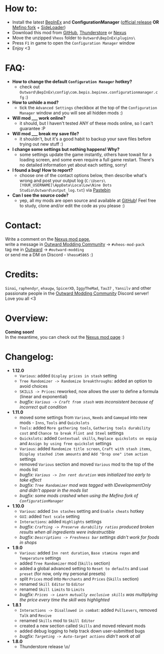 # How to:
- Install the latest [BepInEx](https://github.com/BepInEx/BepInEx/releases/latest/) and **ConfigurationManager** ([official release](https://github.com/BepInEx/BepInEx.ConfigurationManager/releases/latest) **OR** [Mefino fork](https://github.com/Mefino/BepInEx.ConfigurationManager/releases/latest) + [SideLoader](https://github.com/sinai-dev/Outward-SideLoader/releases/latest))
- Download this mod from [GitHub](https://github.com/Vheos777/OutwardMods/releases), [Thunderstore](https://outward.thunderstore.io/package/Vheos/VheosModPack/) or [Nexus](https://www.nexusmods.com/outward/mods/203?tab=files)
- Move the unzipped `Vheos` folder to `Outward\BepInEx\plugins\`
- Press `F1` in game to open the `Configuration Manager` window
- Enjoy <3

# FAQ:
- **How to change the default `Configuration Manager` hotkey?**
    - check out `Outward\BepInEx\config\com.bepis.bepinex.configurationmanager.cfg` :)
- **How to unhide a mod?**
    - tick the `Advanced Settings` checkbox at the top of the `Configuration Manager` window and you will see all hidden mods :)
- **Will mod ___ work online?**
    - it should, but I haven't tested ANY of these mods online, so I can't guarantee :P
- **Will mod ___ break my save file?**
    - it shouldn't, but it's a good habit to backup your save files before trying out new stuff :)
- **I change some settings but nothing happens! Why?**
    - some settings update the game instantly, others have towait for a loading screen, and some even require a full game restart. There's no detailed information yet about each setting, sorry!
- **I found a bug! How to report?**
    - choose one of the contact options below, then describe what's wrong and post your output log (`C:\Users\[YOUR_USERNAME]\AppData\LocalLow\Nine Dots Studio\Outward\output_log.txt`) via [Pastebin](https://pastebin.com/)
- **Can I see the source code?**
    - yep, all my mods are open source and available at [GitHub](https://github.com/Vheos777/OutwardMods)! Feel free to study, clone and/or edit the code as you please :)

# Contact:
Write a comment on the [Nexus mod page](https://www.nexusmods.com/outward/mods/203?tab=posts),  
write a message in [Outward Modding Community](https://discord.gg/zKyfGmy7TR) -> `#vheos-mod-pack`  
tag me in [Outward](https://discord.com/invite/outward) -> `#outward-modding`  
or send me a DM on Discord - `Vheos#5865` :)

# Credits:
`Sinai`, `raphendyr`, `ehaugw`, `SpicerXD`, `IggyTheMad`, `Tau37` , `Yansilv`
and other passionate people in the [Outward Modding Community](https://discord.gg/zKyfGmy7TR) Discord server!  
Love you all <3  

# Overview:
**Coming soon!**  
In the meantime, you can check out the [Nexus mod page](https://www.nexusmods.com/outward/mods/203) :)

# Changelog:
- **1.12.0**
    - `Various`: added `Display prices in stash` setting
    - `Tree Randomizer -> Randomize breakthroughs`:  added an option to avoid choices
    - `SKILLS -> Prices`: reworked, now allows the user to define a formula (linear and exponential)
    - *bugfix: `Various -> Craft from stash` was inconsistent because of incorrect quit condition*
- **1.11.0**
    - moved some settings from `Various`, `Needs` and `Gamepad` into new mods - `Inns`, `Tools` and `Quickslots`
    - `Tools`: added `More gathering tools`, `Gathering tools durability cost` and `Chance to break Flint and Steel` settings
    - `Quickslots`: added `Contextual skills`, `Replace quickslots on equip` and `Assign by using free quickslot` settings
    - `Various`: added  `Randomize title screen`, `Craft with stash items`, `Display stashed item amounts` and `Add "Drop one" item action` settings
    - removed `Various` section and moved `Various` mod to the top of the mods list
    - *bugfix: `Various -> Inn rent duration` was initialized too early to take effect*
    - *bugfix: `Tree Randomizer` mod was tagged with IDevelopmentOnly and didn't appear in the mods list*
    - *bugfix: some mods crashed when using the Mefino fork of `ConfigurationManager`*
- **1.10.0**
    - `Various`: added `Inn stashes` setting and `Enable cheats` hotkey
    - `GUI`: added `Text scale` setting
    - `Interactions`: added `Highlights` settings
    - *bugfix: `Crafting -> Preserve durability ratios` produced broken results when all ingredients were indestructible*
    - *bugfix: `Descriptions -> Freshness bar` settings didn't work for foods in shops*
- **1.9.0**
    - `Various`: added `Inn rent duration`, `Base stamina regen` and `Temperature` settings
    - added `Tree Randomizer` mod (`Skills` section)
    - added a global advanced setting to `Reset to defaults` and `Load preset` (for now, only my personal presets)
    - split `Prices` mod into `Merchants` and `Prices` (`Skills` section)
    - renamed `Skill Editor` to `Editor`
    - renamed `Skill Limits` to `Limits`
    - *bugfix: `Prices -> Learn mutually exclusive skills` was multiplying the price every time the skill was highlighted*
- **1.8.1**
    - `Interactions -> Disallowed in combat`: added `PullLevers`, removed `Talk` and `Revive`
    - renamed `Skills` mod to `Skill Editor`
    - created a new section called `Skills` and moved relevant mods
    - added debug logging to help track down user-submitted bugs
    - *bugfix: `Targeting -> Auto-target actions` didn't work at all*
- **1.8.0**
    - Thunderstore release \o/